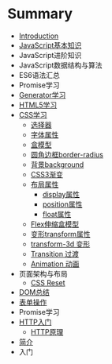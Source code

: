 # Summary

* [Introduction](README.md)
* [JavaScript基本知识](chapter1.md)
* JavaScript进阶知识
* JavaScript数据结构与算法
* ES6语法汇总
* Promise学习
* [Generator学习](generatorxue-xi.md)
* [HTML5学习](html5xue-xi.md)
* [CSS学习](cssxue-xi.md)
  * [选择器](cssxue-xi/xuan-ze-qi.md)
  * [字体属性](cssxue-xi/zi-ti-shu-xing.md)
  * [盒模型](cssxue-xi/he-mo-xing.md)
  * [圆角边框border-radius](cssxue-xi/yuan-jiao-bian-kuang-border-radius.md)
  * [背景background](cssxue-xi/bei-jing-background.md)
  * [CSS3渐变](cssxue-xi/css3jian-bian.md)
  * [布局属性](cssxue-xi/bu-ju-shu-xing.md)
    * [display属性](cssxue-xi/bu-ju-shu-xing/displayshu-xing.md)
    * [position属性](cssxue-xi/bu-ju-shu-xing/positionshu-xing.md)
    * [float属性](cssxue-xi/bu-ju-shu-xing/floatshu-xing.md)
  * [Flex伸缩盒模型](cssxue-xi/flexshen-suo-he-mo-xing.md)
  * [变形transform属性](cssxue-xi/bian-xing-transform-shu-xing.md)
  * [transform-3d 变形](cssxue-xi/transform-3d-bian-xing.md)
  * [Transition 过渡](cssxue-xi/guo-du-transition-shu-xing.md)
  * [Animation 动画](cssxue-xi/animation-dong-hua.md)
* 页面架构与布局
  * [CSS Reset](css-reset.md)
* [DOM总结](domzong-jie.md)
* [表单操作](biao-dan-cao-zuo.md)
* Promise学习
* [HTTP入门](httpru-men.md)
  * [HTTP原理](httpru-men/httpyuan-li.md)
* [简介](jian-jie.md)
* 入门

